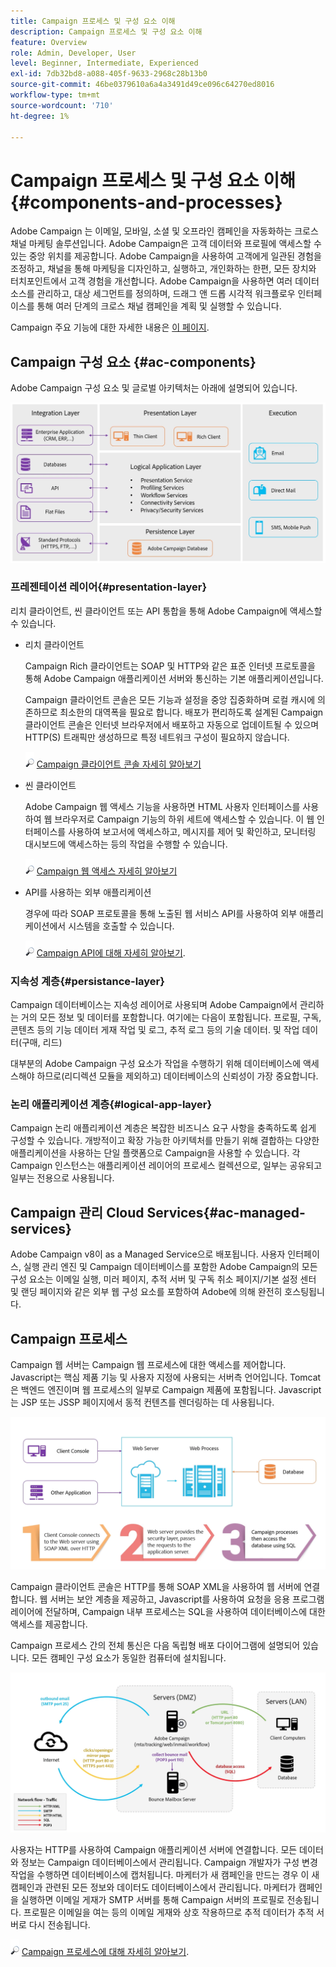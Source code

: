 ```yaml
---
title: Campaign 프로세스 및 구성 요소 이해
description: Campaign 프로세스 및 구성 요소 이해
feature: Overview
role: Admin, Developer, User
level: Beginner, Intermediate, Experienced
exl-id: 7db32bd8-a088-405f-9633-2968c28b13b0
source-git-commit: 46be0379610a6a4a3491d49ce096c64270ed8016
workflow-type: tm+mt
source-wordcount: '710'
ht-degree: 1%

---
```


# Campaign 프로세스 및 구성 요소 이해 {#components-and-processes}

Adobe Campaign 는 이메일, 모바일, 소셜 및 오프라인 캠페인을 자동화하는 크로스 채널 마케팅 솔루션입니다. Adobe Campaign은 고객 데이터와 프로필에 액세스할 수 있는 중앙 위치를 제공합니다. Adobe Campaign을 사용하여 고객에게 일관된 경험을 조정하고, 채널을 통해 마케팅을 디자인하고, 실행하고, 개인화하는 한편, 모든 장치와 터치포인트에서 고객 경험을 개선합니다. Adobe Campaign을 사용하면 여러 데이터 소스를 관리하고, 대상 세그먼트를 정의하며, 드래그 앤 드롭 시각적 워크플로우 인터페이스를 통해 여러 단계의 크로스 채널 캠페인을 계획 및 실행할 수 있습니다.

Campaign 주요 기능에 대한 자세한 내용은 [이 페이지](../start/get-started.md).

## Campaign 구성 요소 {#ac-components}

Adobe Campaign 구성 요소 및 글로벌 아키텍처는 아래에 설명되어 있습니다.

![](assets/ac-components.png)

### 프레젠테이션 레이어{#presentation-layer}

리치 클라이언트, 씬 클라이언트 또는 API 통합을 통해 Adobe Campaign에 액세스할 수 있습니다.

* 리치 클라이언트

   Campaign Rich 클라이언트는 SOAP 및 HTTP와 같은 표준 인터넷 프로토콜을 통해 Adobe Campaign 애플리케이션 서버와 통신하는 기본 애플리케이션입니다.

   Campaign 클라이언트 콘솔은 모든 기능과 설정을 중앙 집중화하며 로컬 캐시에 의존하므로 최소한의 대역폭을 필요로 합니다. 배포가 편리하도록 설계된 Campaign 클라이언트 콘솔은 인터넷 브라우저에서 배포하고 자동으로 업데이트될 수 있으며 HTTP(S) 트래픽만 생성하므로 특정 네트워크 구성이 필요하지 않습니다.

   ![](../assets/do-not-localize/glass.png) [Campaign 클라이언트 콘솔 자세히 알아보기](../start/connect.md)

* 씬 클라이언트

   Adobe Campaign 웹 액세스 기능을 사용하면 HTML 사용자 인터페이스를 사용하여 웹 브라우저로 Campaign 기능의 하위 세트에 액세스할 수 있습니다. 이 웹 인터페이스를 사용하여 보고서에 액세스하고, 메시지를 제어 및 확인하고, 모니터링 대시보드에 액세스하는 등의 작업을 수행할 수 있습니다.

   ![](../assets/do-not-localize/glass.png) [Campaign 웹 액세스 자세히 알아보기](../start/connect.md)

* API를 사용하는 외부 애플리케이션

   경우에 따라 SOAP 프로토콜을 통해 노출된 웹 서비스 API를 사용하여 외부 애플리케이션에서 시스템을 호출할 수 있습니다.

   ![](../assets/do-not-localize/glass.png) [Campaign API에 대해 자세히 알아보기](../dev/api.md).

### 지속성 계층{#persistance-layer}

Campaign 데이터베이스는 지속성 레이어로 사용되며 Adobe Campaign에서 관리하는 거의 모든 정보 및 데이터를 포함합니다. 여기에는 다음이 포함됩니다. 프로필, 구독, 콘텐츠 등의 기능 데이터 게재 작업 및 로그, 추적 로그 등의 기술 데이터. 및 작업 데이터(구매, 리드)

대부분의 Adobe Campaign 구성 요소가 작업을 수행하기 위해 데이터베이스에 액세스해야 하므로(리디렉션 모듈을 제외하고) 데이터베이스의 신뢰성이 가장 중요합니다.

### 논리 애플리케이션 계층{#logical-app-layer}

Campaign 논리 애플리케이션 계층은 복잡한 비즈니스 요구 사항을 충족하도록 쉽게 구성할 수 있습니다. 개방적이고 확장 가능한 아키텍처를 만들기 위해 결합하는 다양한 애플리케이션을 사용하는 단일 플랫폼으로 Campaign을 사용할 수 있습니다. 각 Campaign 인스턴스는 애플리케이션 레이어의 프로세스 컬렉션으로, 일부는 공유되고 일부는 전용으로 사용됩니다.

## Campaign 관리 Cloud Services{#ac-managed-services}

Adobe Campaign v8이 as a Managed Service으로 배포됩니다. 사용자 인터페이스, 실행 관리 엔진 및 Campaign 데이터베이스를 포함한 Adobe Campaign의 모든 구성 요소는 이메일 실행, 미러 페이지, 추적 서버 및 구독 취소 페이지/기본 설정 센터 및 랜딩 페이지와 같은 외부 웹 구성 요소를 포함하여 Adobe에 의해 완전히 호스팅됩니다.

## Campaign 프로세스

Campaign 웹 서버는 Campaign 웹 프로세스에 대한 액세스를 제어합니다. Javascript는 핵심 제품 기능 및 사용자 지정에 사용되는 서버측 언어입니다. Tomcat은 백엔드 엔진이며 웹 프로세스의 일부로 Campaign 제품에 포함됩니다. Javascript는 JSP 또는 JSSP 페이지에서 동적 컨텐츠를 렌더링하는 데 사용됩니다.

![](assets/ac-processes.png)

Campaign 클라이언트 콘솔은 HTTP를 통해 SOAP XML을 사용하여 웹 서버에 연결합니다. 웹 서버는 보안 계층을 제공하고, Javascript를 사용하여 요청을 응용 프로그램 레이어에 전달하며, Campaign 내부 프로세스는 SQL을 사용하여 데이터베이스에 대한 액세스를 제공합니다.

Campaign 프로세스 간의 전체 통신은 다음 독립형 배포 다이어그램에 설명되어 있습니다. 모든 캠페인 구성 요소가 동일한 컴퓨터에 설치됩니다.

![](assets/ac-standalone.png)

사용자는 HTTP를 사용하여 Campaign 애플리케이션 서버에 연결합니다. 모든 데이터와 정보는 Campaign 데이터베이스에서 관리됩니다. Campaign 개발자가 구성 변경 작업을 수행하면 데이터베이스에 캡처됩니다. 마케터가 새 캠페인을 만드는 경우 이 새 캠페인과 관련된 모든 정보와 데이터도 데이터베이스에서 관리됩니다. 마케터가 캠페인을 실행하면 이메일 게재가 SMTP 서버를 통해 Campaign 서버의 프로필로 전송됩니다. 프로필은 이메일을 여는 등의 이메일 게재와 상호 작용하므로 추적 데이터가 추적 서버로 다시 전송됩니다.

![](../assets/do-not-localize/glass.png) [Campaign 프로세스에 대해 자세히 알아보기](../architecture/general-architecture.md#dev-env).
